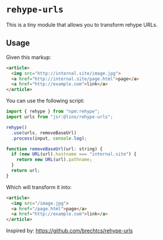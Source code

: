 # `rehype-urls`

This is a tiny module that allows you to transform rehype URLs.

## Usage

Given this markup:

```html
<article>
  <img src="http://internal.site/image.jpg">
  <a href="http://internal.site/page.html">page</a>
  <a href="http://example.com">link</a>
</article>
```

You can use the following script:

```js
import { rehype } from "npm:rehype";
import urls from "jsr:@lino/rehype-urls";

rehype()
  .use(urls, removeBaseUrl)
  .process(input, console.log);

function removeBaseUrl(url: string) {
  if (new URL(url).hostname === "internal.site") {
    return new URL(url).pathname;
  }
  return url;
}
```

Which will transform it into:

```html
<article>
  <img src="/image.jpg">
  <a href="/page.html">page</a>
  <a href="http://example.com">link</a>
</article>
```

Inspired by: https://github.com/brechtcs/rehype-urls
